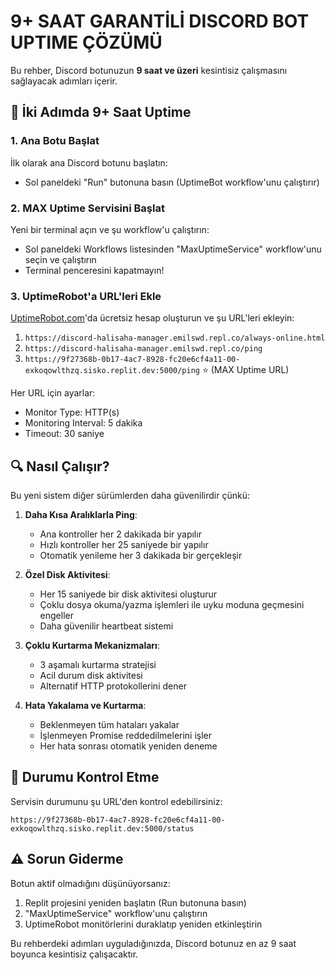 
# 9+ SAAT GARANTİLİ DISCORD BOT UPTIME ÇÖZÜMÜ

Bu rehber, Discord botunuzun **9 saat ve üzeri** kesintisiz çalışmasını sağlayacak adımları içerir.

## 🚀 İki Adımda 9+ Saat Uptime

### 1. Ana Botu Başlat
İlk olarak ana Discord botunu başlatın:
- Sol paneldeki "Run" butonuna basın (UptimeBot workflow'unu çalıştırır)

### 2. MAX Uptime Servisini Başlat
Yeni bir terminal açın ve şu workflow'u çalıştırın:
- Sol paneldeki Workflows listesinden "MaxUptimeService" workflow'unu seçin ve çalıştırın
- Terminal penceresini kapatmayın!

### 3. UptimeRobot'a URL'leri Ekle
[UptimeRobot.com](https://uptimerobot.com)'da ücretsiz hesap oluşturun ve şu URL'leri ekleyin:

1. `https://discord-halisaha-manager.emilswd.repl.co/always-online.html`
2. `https://discord-halisaha-manager.emilswd.repl.co/ping`
3. `https://9f27368b-0b17-4ac7-8928-fc20e6cf4a11-00-exkoqowlthzq.sisko.replit.dev:5000/ping` ⭐ (MAX Uptime URL)

Her URL için ayarlar:
- Monitor Type: HTTP(s)
- Monitoring Interval: 5 dakika
- Timeout: 30 saniye

## 🔍 Nasıl Çalışır?

Bu yeni sistem diğer sürümlerden daha güvenilirdir çünkü:

1. **Daha Kısa Aralıklarla Ping**: 
   - Ana kontroller her 2 dakikada bir yapılır
   - Hızlı kontroller her 25 saniyede bir yapılır
   - Otomatik yenileme her 3 dakikada bir gerçekleşir

2. **Özel Disk Aktivitesi**:
   - Her 15 saniyede bir disk aktivitesi oluşturur
   - Çoklu dosya okuma/yazma işlemleri ile uyku moduna geçmesini engeller
   - Daha güvenilir heartbeat sistemi

3. **Çoklu Kurtarma Mekanizmaları**:
   - 3 aşamalı kurtarma stratejisi
   - Acil durum disk aktivitesi
   - Alternatif HTTP protokollerini dener

4. **Hata Yakalama ve Kurtarma**:
   - Beklenmeyen tüm hataları yakalar
   - İşlenmeyen Promise reddedilmelerini işler
   - Her hata sonrası otomatik yeniden deneme

## 📱 Durumu Kontrol Etme

Servisin durumunu şu URL'den kontrol edebilirsiniz:
```
https://9f27368b-0b17-4ac7-8928-fc20e6cf4a11-00-exkoqowlthzq.sisko.replit.dev:5000/status
```

## ⚠️ Sorun Giderme

Botun aktif olmadığını düşünüyorsanız:

1. Replit projesini yeniden başlatın (Run butonuna basın)
2. "MaxUptimeService" workflow'unu çalıştırın
3. UptimeRobot monitörlerini duraklatıp yeniden etkinleştirin

Bu rehberdeki adımları uyguladığınızda, Discord botunuz en az 9 saat boyunca kesintisiz çalışacaktır.

